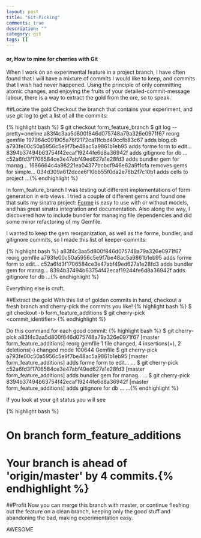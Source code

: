```yaml
---
layout: post
title: "Git-Picking"
comments: true
description: ""
category: git
tags: []
---
```


#### or, How to mine for cherries with Git

When I work on an experimental feature in a project branch, I have often found that I will have a mixture of commits I would like to keep, and commits that I wish had never happened.
Using the principle of only committing atomic changes, and enjoying the fruits of your detailed-commit-message labour, there is a way to extract the gold from the ore, so to speak.
<!--more-->
##Locate the gold
Checkout the branch that contains your experiment, and use git log to get a list of all the commits:

{% highlight bash %}
$ git checkout form_feature_branch
$ git log --pretty=oneline
a83f4c3aa5d800f846d075748a79a326e0971f67 reorg gemfile
197964c091905a76f2172ca11fcbd49ccfb83c67 adds blog.db
a793fe00c50a5956c5e9f7be48ac5a9861b1eb95 adds forme form to edit...
8394b37494b63754f42ecaf19244fe6d8a36942f adds gitignore for db ...
c52a6fd3f1706584ce3e47abf49ed627a1e28fd3 adds bundler gem for manag...
1686664c4a98221ea04377bcbcf946e62a9f1cfa removes gems for simple...
034d309a612dcce6f10bb55f0da2e78b2f7c10b1 adds cells to project
...{% endhighlight %}

In form_feature_branch I was testing out different implementations of form generation in erb views. I tried a couple of different gems and found one that suits my sinatra project: [Forme](https://github.com/jeremyevans/forme) is easy to use with or without models, and has great sinatra integration and documentation. Also along the way, I discovered how to include bundler for managing file dependencies and did some minor refactoring of my Gemfile.

I wanted to keep the gem reorganization, as well as the forme, bundler, and gitignore commits, so I made this list of keeper-commits:

{% highlight bash %}
a83f4c3aa5d800f846d075748a79a326e0971f67 reorg gemfile
a793fe00c50a5956c5e9f7be48ac5a9861b1eb95 adds forme form to edit...
c52a6fd3f1706584ce3e47abf49ed627a1e28fd3 adds bundler gem for manag...
8394b37494b63754f42ecaf19244fe6d8a36942f adds gitignore for db ...{% endhighlight %}

Everything else is cruft.

##Extract the gold
With this list of golden commits in hand, checkout a fresh branch and cherry-pick the commits you like!
{% highlight bash %}
$ git checkout -b form_feature_additions
$ git cherry-pick <commit_identifier>
{% endhighlight %}

Do this command for each good commit:
{% highlight bash %}
$ git cherry-pick a83f4c3aa5d800f846d075748a79a326e0971f67
[master form_feature_additions] reorg gemfile
 1 file changed, 4 insertions(+), 2 deletions(-)
 changed mode 100644 Gemfile
$ git cherry-pick a793fe00c50a5956c5e9f7be48ac5a9861b1eb95
[master form_feature_additions] adds forme form to edit...
...
$ git cherry-pick c52a6fd3f1706584ce3e47abf49ed627a1e28fd3
[master form_feature_additions] adds bundler gem for manag..
...
$ git cherry-pick 8394b37494b63754f42ecaf19244fe6d8a36942f
[master form_feature_additions] adds gitignore for db ...
...{% endhighlight %}

If you look at your git status you will see

{% highlight bash %}
# On branch form_feature_additions
# Your branch is ahead of 'origin/master' by 4 commits.{% endhighlight %}

##Profit
Now you can merge this branch with master, or continue fleshing out the feature on a clean branch, keeping only the good stuff and abandoning the bad, making experimentation easy.

AWESOME
